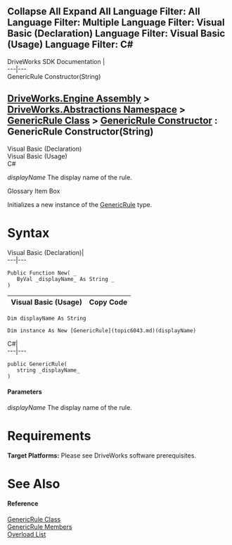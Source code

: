Collapse All Expand All Language Filter: All  Language Filter: Multiple  Language Filter: Visual Basic (Declaration) Language Filter: Visual Basic (Usage) Language Filter: C#  
---  
DriveWorks SDK Documentation  |   
---|---  
GenericRule Constructor(String)   
  
[DriveWorks.Engine Assembly](topic2156.md) > [DriveWorks.Abstractions Namespace](topic5939.md) > [GenericRule Class](topic6043.md) > [GenericRule Constructor](topic6049.md) : GenericRule Constructor(String)  
---  
  
Visual Basic (Declaration)    
Visual Basic (Usage)    
C# 

_displayName_
    The display name of the rule.

Glossary Item Box

Initializes a new instance of the [GenericRule](topic6043.md) type. 

# Syntax

Visual Basic (Declaration)|   
---|---  
      
    
    Public Function New( _
       ByVal _displayName_ As String _
    )  
  
Visual Basic (Usage)| Copy Code  
---|---  
      
    
    Dim displayName As String
     
    Dim instance As New [GenericRule](topic6043.md)(displayName)  
  
C#|   
---|---  
      
    
    public GenericRule( 
       string _displayName_
    )  
  
#### Parameters

 _displayName_
    The display name of the rule.

# Requirements

**Target Platforms:** Please see DriveWorks software prerequisites.

# See Also

#### Reference

[GenericRule Class](topic6043.md)   
[GenericRule Members](topic6044.md)   
[Overload List](topic6049.md)


